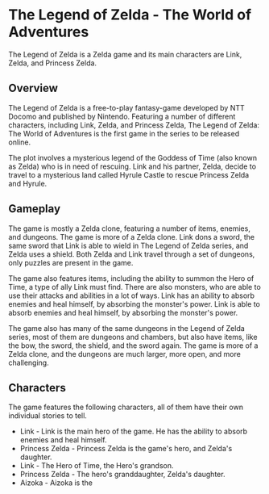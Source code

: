 # The Legend of Zelda - The World of Adventures

The Legend of Zelda is a Zelda game and its main characters are Link, Zelda, and Princess Zelda.

## Overview

The Legend of Zelda is a free-to-play fantasy-game developed by NTT Docomo and published by Nintendo. Featuring a number of different characters, including Link, Zelda, and Princess Zelda, The Legend of Zelda: The World of Adventures is the first game in the series to be released online.

The plot involves a mysterious legend of the Goddess of Time (also known as Zelda) who is in need of rescuing. Link and his partner, Zelda, decide to travel to a mysterious land called Hyrule Castle to rescue Princess Zelda and Hyrule.

## Gameplay

The game is mostly a Zelda clone, featuring a number of items, enemies, and dungeons. The game is more of a Zelda clone. Link dons a sword, the same sword that Link is able to wield in The Legend of Zelda series, and Zelda uses a shield. Both Zelda and Link travel through a set of dungeons, only puzzles are present in the game.

The game also features items, including the ability to summon the Hero of Time, a type of ally Link must find. There are also monsters, who are able to use their attacks and abilities in a lot of ways. Link has an ability to absorb enemies and heal himself, by absorbing the monster's power. Link is able to absorb enemies and heal himself, by absorbing the monster's power.

The game also has many of the same dungeons in the Legend of Zelda series, most of them are dungeons and chambers, but also have items, like the bow, the sword, the shield, and the sword again. The game is more of a Zelda clone, and the dungeons are much larger, more open, and more challenging.

## Characters

The game features the following characters, all of them have their own individual stories to tell.

*   Link - Link is the main hero of the game. He has the ability to absorb enemies and heal himself.
*   Princess Zelda - Princess Zelda is the game's hero, and Zelda's daughter.
*   Link - The Hero of Time, the Hero's grandson.
*   Princess Zelda - The hero's granddaughter, Zelda's daughter.
*   Aizoka - Aizoka is the